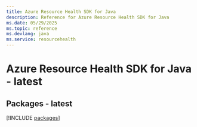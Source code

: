 ```yaml
---
title: Azure Resource Health SDK for Java
description: Reference for Azure Resource Health SDK for Java
ms.date: 05/29/2025
ms.topic: reference
ms.devlang: java
ms.service: resourcehealth
---
```

# Azure Resource Health SDK for Java - latest
## Packages - latest
[!INCLUDE [packages](resource-health-index.md)]